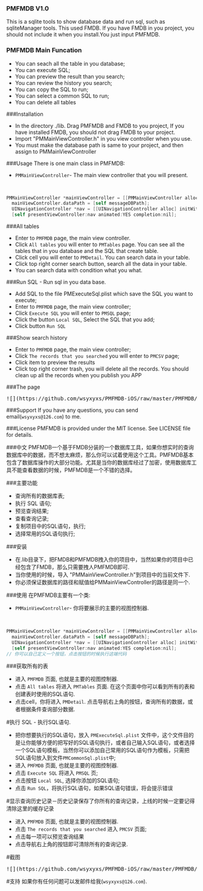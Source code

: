 ### PMFMDB V1.0
This is a sqlite tools to show database data and run sql, such as sqliteManager tools.
This used FMDB. If you have FMDB in you project, you should not include it when you install.You just input PMFMDB.

### PMFMDB Main Funcation
- You can seach all the table in you database;
- You can execute SQL;
- You can preview the result than you search;
- You can review the history you search;
- You can copy the SQL to run;
- You can select a common SQL to run;
- You can delete all tables

###Installation
- In the directory ./lib.  Drag PMFMDB and FMDB to you project, If you have installed FMDB, you should not drag FMDB to your project.
- Import "PMMainViewController.h" in you view controller when you use.
- You must make the database path is same to your project, and then assign to PMMainViewController

###Usage
There is one main class in PMFMDB:
* `PMMainViewController`- The main view controller that you will present.<br>
</br>

```objective-c
PMMainViewController *mainViewController = [[PMMainViewController alloc] init];
  mainViewController.dataPath = [self messageDBPath];
  UINavigationController *nav = [[UINavigationController alloc] initWithRootViewController:mainViewController];
  [self presentViewController:nav animated:YES completion:nil];
```

###All tables
* Enter to `PMFMDB` page, the main view controller.
* Click `All tables` you will enter to `PMTables` page. You can see all the tables that in you database and the SQL that create table.
* Click cell you will enter to `PMDetail`. You can search data in your table.
* Click top right corner search button, search all the data in your table.
* You can search data with condition what you what.

###Run SQL - Run sql in you data base.
* Add SQL to the file PMExecuteSql.plist which save the SQL you want to execute;
* Enter to `PMFMDB` page, the main view controller;
* Click `Execute SQL` you will enter to `PMSQL` page;
* Click the button `Local SQL`, Select the SQL that you add;
* Click button `Run SQL`

###Show search history
* Enter to `PMFMDB` page, the main view controller;
* Click `The records that you searched` you will enter to `PMCSV` page;
* Click item to preview the results
* Click top right corner trash, you will delete all the records. You should clean up all the records when you publish you APP

###The page

<pre>![](https://github.com/wsyxyxs/PMFMDB-iOS/raw/master/PMFMDB/PMFMDB/pmfmdb.png)</pre>

###Support
If you have any questions, you can send email(`wsyxyxs@126.com`) to me.

###License
PMFMDB is provided under the MIT license. See LICENSE file for details.

###中文
PMFMDB一个基于FMDB分装的一个数据库工具，如果你想实时的查询数据库中的数据，而不想太麻烦，那么你可以试着使用这个工具。PMFMDB基本包含了数据库操作的大部分功能。尤其是当你的数据库经过了加密，使用数据库工具不能查看数据的时候，PMFMDB是一个不错的选择。

###主要功能
- 查询所有的数据库表;
- 执行 SQL 语句;
- 预览查询结果;
- 查看查询记录;
- 复制项目中的SQL语句，执行;
- 选择常用的SQL语句执行;

###安装
- 在.lib目录下，把FMDB和PMFMDB拽入你的项目中，当然如果你的项目中已经包含了FMDB，那么只需要拽人PMFMDB即可.
- 当你使用的时候，导入 "PMMainViewController.h"到项目中的当前文件下.
- 你必须保证数据库的路径和赋值给PMMainViewController的路径是同一个.

###使用
在PMFMDB主要有一个类:
* `PMMainViewController`- 你将要展示的主要的视图控制器. <br>
</br>

```objective-c
PMMainViewController *mainViewController = [[PMMainViewController alloc] init];
  mainViewController.dataPath = [self messageDBPath];
  UINavigationController *nav = [[UINavigationController alloc] initWithRootViewController:mainViewController];
  [self presentViewController:nav animated:YES completion:nil];
// 你可以自己定义一个按钮，点击按钮的时候执行这端代码
```

###获取所有的表
* 进入 `PMFMDB` 页面, 也就是主要的视图控制器.
* 点击 `All tables` 将进入 `PMTables` 页面. 在这个页面中你可以看到所有的表和创建表时使用的SQL语句.
* 点击cell，你将进入 `PMDetail`. 点击导航右上角的按钮，查询所有的数据，或者根据条件查询部分数据.

#执行 SQL - 执行SQL语句.
* 把你想要执行的SQL语句，放入 `PMExecuteSql.plist` 文件中，这个文件目的是让你能够方便的把写好的SQL语句执行，或者自己输入SQL语句，或者选择一个SQL语句模板，当然你可以添加自己常用的SQL语句作为模板，只需把SQL语句放入到文件`PMCommonSql.plist`中;
* 进入 `PMFMDB` 页面, 也就是主要的视图控制器.
* 点击 `Execute SQL` 将进入 `PMSQL` 页;
* 点击按钮 `Local SQL`, 选择你添加的SQL语句;
* 点击 `Run SQL`，将执行SQL语句，如果SQL语句错误，将会提示错误

#显示查询历史记录－历史记录保存了你所有的查询记录，上线的时候一定要记得清除这里的缓存记录
* 进入 `PMFMDB` 页面, 也就是主要的视图控制器.
* 点击 `The records that you searched` 进入 `PMCSV` 页面;
* 点击每一项可以预览查询结果
* 点击导航右上角的按钮即可清除所有的查询记录.

#截图

<pre>![](https://github.com/wsyxyxs/PMFMDB-iOS/raw/master/PMFMDB/PMFMDB/pmfmdb.png)</pre>

#支持
如果你有任何问题可以发邮件给我(`wsyxyxs@126.com`).
